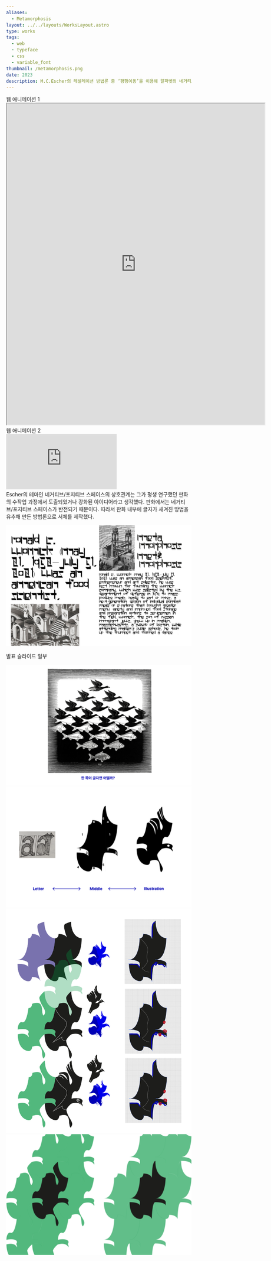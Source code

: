 ```yaml
---
aliases:
  - Metamorphosis
layout: ../../layouts/WorksLayout.astro
type: works
tags:
  - web
  - typeface
  - css
  - variable_font
thumbnail: /metamorphosis.png
date: 2023
description: M.C.Escher의 테셀레이션 방법론 중 ‘평행이동’을 이용해 알파벳의 네거티브 스페이스가 날아가는 새의 포지티브 스페이스로 변형되는 베리어블 폰트를 만들고 웹 애니메이션을 만들었습니다.
---
```

<figcaption>웹 애니메이션 1</figcaption>

<iframe
  src="https://solm0.github.io/albatross/"
  style="width: 700px; height: 870px;"
></iframe>

<figcaption>웹 애니메이션 2</figcaption>
<iframe src="https://www.youtube.com/embed/tw-N7YOByo8?si=0gxExoMTWZi8-6oK" title="YouTube video player" frameborder="0" allow="accelerometer; autoplay; clipboard-write; encrypted-media; gyroscope; picture-in-picture; web-share" referrerpolicy="strict-origin-when-cross-origin" allowfullscreen></iframe>

<figcaption>Escher의 테마인 네거티브/포지티브 스페이스의 상호관계는 그가 평생 연구했던 판화의 수작업 과정에서 도출되었거나 강화된 아이디어라고 생각했다. 판화에서는 네거티브/포지티브 스페이스가 반전되기 때문이다. 따라서 판화 내부에 글자가 새겨진 방법을 유추해 만든 방법론으로 서체를 제작했다.</figcaption>

![brush_library](../../assets/metamorphosis_5.png)

<figcaption>발표 슬라이드 일부</figcaption>

![brush_library](../../assets/metamorphosis_1.png)
![brush_library](../../assets/metamorphosis_2.png)
![brush_library](../../assets/metamorphosis_3.png)
![brush_library](../../assets/metamorphosis_4.png)